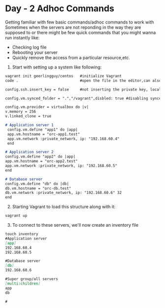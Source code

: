 # Day - 2 Adhoc Commands

Getting familiar with few basic commands/adhoc commands to work with
Sometimes when the servers are not reponding in the way they are supposed to or there might be few quick commands that you might wanna run instantly like:
- Checking log file
- Rebooting your server
- Quickly remove the access from a particular resource,etc.

1. Start with setting up a system like following:

```markdown
vagrant init geerlingguy/centos   #initialize Vagrant
code .                            #open the file in the editor,can also nvim <filename>

config.ssh.insert_key = false     #not inserting the private key, local system you know

config.vm.synced_folder = ".","/vagrant",disbled: true #disabling synced folders in case it causes issues

config.vm.provider = virtualbox do |v|
v.memory = 256
v.linked_clone = true

# Application server 1
 config.vm.define "app1" do |app|
 app.vm.hostname = "orc-app1.test"
 app.vm.network :private_network, ip: "192.168.60.4"
 end 

# Application server 2
config.vm.define "app2" do |app| 
app.vm.hostname = "orc-app2.test" 
app.vm.network :private_network, ip: "192.168.60.5"
end

# Database server
config.vm.define "db" do |db| 
db.vm.hostname = "orc-db.test" 
db.vm.network :private_network, ip: "192.168.60.6" 32
end

```

2. Starting Vagrant to load this structure along with it:

```markdown
vagrant up
```

3. To connect to these servers, we'll now create an inventory file 

```markdown
touch inventory
#Application server
[app]
192.168.60.4
192.168.60.5

#Database server
[db]
192.168.60.6

#Super group/all servers
[multi:children]
app
db

#

```
